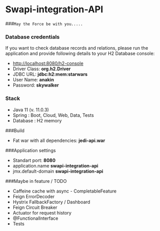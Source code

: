 # Swapi-integration-API
###`May the Force be with you.....`

### Database credentials 
If you want to check database records and relations, please run the application and provide following details to your H2 Database console: 
* [http://localhost:8080/h2-console](http://localhost:8080/h2-console)
* Driver Class:  <b> org.h2.Driver </b>
* JDBC URL: <b>jdbc:h2:mem:starwars </b>
* User Name: <b>anakin</b>
* Password:	<b>skywalker</b>


### Stack
* Java 11 (v. 11.0.3)
* Spring : Boot, Cloud, Web, Data, Tests
* Database : H2 memory


###Build
* Fat war with all dependencies: <b>jedi-api.war</b> 

###Application settings
* Standart port: <b>8080</b>
* application.name <b> swapi-integration-api </b>
* jmx.default-domain <b> swapi-integration-api </b>



###Maybe in feature / TODO
* Caffeine cache with async - CompletableFeature
* Feign ErrorDecoder
* Hystrix FallbackFactory / Dashboard
* Feign Circuit Breaker
* Actuator for request history
* @FunctionalInterface
* Tests
